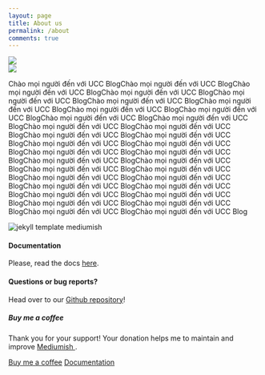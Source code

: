 ```yaml
---
layout: page
title: About us
permalink: /about
comments: true
---
```


<div class="justify-content-between">
<div class="col-md-12 pr-5">

<div class="d-flex justify-content-center">
    <div class="col-md-6">
        <img src="{{site.baseurl}}/assets/images/banner/1.jpg">
    </div>
    <div class="col-md-6">
        <img src="{{site.baseurl}}/assets/images/banner/2.jpg">
    </div>
</div>

<p>Chào mọi người đến với UCC BlogChào mọi người đến với UCC BlogChào mọi người đến với UCC BlogChào mọi người đến với UCC BlogChào mọi người đến với UCC BlogChào mọi người đến với UCC BlogChào mọi người đến với UCC BlogChào mọi người đến với UCC BlogChào mọi người đến với UCC BlogChào mọi người đến với UCC BlogChào mọi người đến với UCC BlogChào mọi người đến với UCC BlogChào mọi người đến với UCC BlogChào mọi người đến với UCC BlogChào mọi người đến với UCC BlogChào mọi người đến với UCC BlogChào mọi người đến với UCC BlogChào mọi người đến với UCC BlogChào mọi người đến với UCC BlogChào mọi người đến với UCC BlogChào mọi người đến với UCC BlogChào mọi người đến với UCC BlogChào mọi người đến với UCC BlogChào mọi người đến với UCC BlogChào mọi người đến với UCC BlogChào mọi người đến với UCC BlogChào mọi người đến với UCC BlogChào mọi người đến với UCC BlogChào mọi người đến với UCC BlogChào mọi người đến với UCC BlogChào mọi người đến với UCC BlogChào mọi người đến với UCC BlogChào mọi người đến với UCC Blog</p>


<p class="mb-5"><img class="shadow-lg" src="{{site.baseurl}}/assets/images/mediumish-jekyll-template.png" alt="jekyll template mediumish" /></p>

<h4>Documentation</h4>

<p>Please, read the docs <a href="https://bootstrapstarter.com/bootstrap-templates/template-mediumish-bootstrap-jekyll/">here</a>.</p>

<h4>Questions or bug reports?</h4>

<p>Head over to our <a href="https://github.com/wowthemesnet/mediumish-theme-jekyll">Github repository</a>!</p>

</div>

<div class="col-md-12">

<div class="sticky-top sticky-top-80">
<h5>Buy me a coffee</h5>

<p>Thank you for your support! Your donation helps me to maintain and improve <a target="_blank" href="https://github.com/wowthemesnet/mediumish-theme-jekyll">Mediumish <i class="fab fa-github"></i></a>.</p>

<a target="_blank" href="https://www.wowthemes.net/donate/" class="btn btn-danger">Buy me a coffee</a> <a target="_blank" href="https://bootstrapstarter.com/bootstrap-templates/template-mediumish-bootstrap-jekyll/" class="btn btn-warning">Documentation</a>

</div>

</div>
</div>
